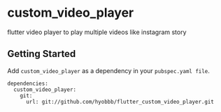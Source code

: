 # custom_video_player

flutter video player to play multiple videos like instagram story

## Getting Started

Add `custom_video_player` as a dependency in your `pubspec.yaml file`.
  ```
dependencies:
    custom_video_player:
      git:
        url: git://github.com/hyobbb/flutter_custom_video_player.git
  ```
